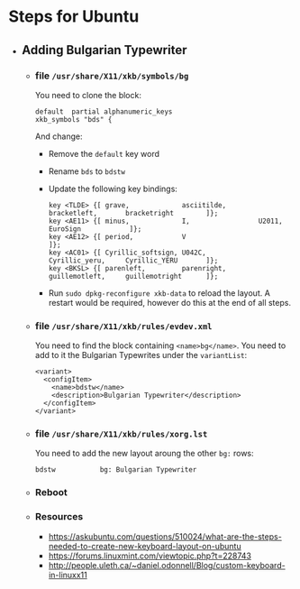 # Steps for Ubuntu

* ## Adding Bulgarian Typewriter

	* ### file `/usr/share/X11/xkb/symbols/bg`

		You need to clone the block:

		```
		default  partial alphanumeric_keys
		xkb_symbols "bds" {
		```

		And change:

		* Remove the `default` key word
		* Rename `bds` to `bdstw`
		* Update the following key bindings:

			```
			key <TLDE> {[ grave,             asciitilde,        bracketleft,       bracketright        ]};
			key <AE11> {[ minus,             I,                 U2011,             EuroSign            ]};
			key <AE12> {[ period,            V                                                         ]};
			key <AC01> {[ Cyrillic_softsign, U042C,             Cyrillic_yeru,     Cyrillic_YERU       ]};
			key <BKSL> {[ parenleft,         parenright,        guillemotleft,     guillemotright      ]};
			```

		* Run `sudo dpkg-reconfigure xkb-data` to reload the layout. A restart would be required, however do this at the end of all steps.

	* ### file `/usr/share/X11/xkb/rules/evdev.xml`

		You need to find the block containing `<name>bg</name>`. You need to add to it the Bulgarian Typewrites under the `variantList`:

		```
		<variant>
		  <configItem>
			<name>bdstw</name>
			<description>Bulgarian Typewriter</description>
		  </configItem>
		</variant>
		```

	* ### file `/usr/share/X11/xkb/rules/xorg.lst`

		You need to add the new layout aroung the other `bg:` rows:

		```
		bdstw           bg: Bulgarian Typewriter
		```

	* ### Reboot
	* ### Resources
		* https://askubuntu.com/questions/510024/what-are-the-steps-needed-to-create-new-keyboard-layout-on-ubuntu
		* https://forums.linuxmint.com/viewtopic.php?t=228743
		* http://people.uleth.ca/~daniel.odonnell/Blog/custom-keyboard-in-linuxx11
